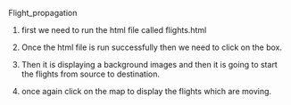 Flight_propagation

1. first we need to run the html file called flights.html

2. Once the html file is run successfully then we need to click on the box.

3. Then it is displaying a background images and then it is going to start the flights from source to destination.

4. once again click on the map to display the flights which are moving.


